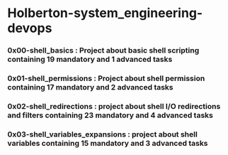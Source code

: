 # Holberton-system_engineering-devops
### 0x00-shell_basics : Project about basic shell scripting containing 19 mandatory and 1 advanced tasks
### 0x01-shell_permissions : Project about shell permission containing 17 mandatory and 2 advanced tasks
### 0x02-shell_redirections : project about shell I/O redirections and filters containing 23 mandatory and 4 advanced tasks
### 0x03-shell_variables_expansions : project about shell variables containing 15 mandatory and 3 advanced tasks
